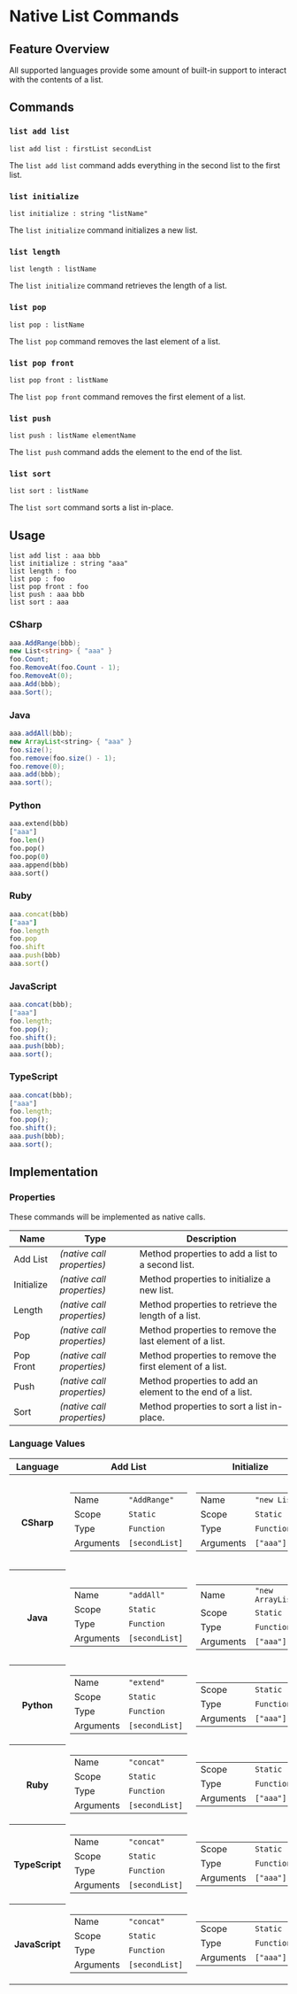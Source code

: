 # Native List Commands

## Feature Overview

All supported languages provide some amount of built-in support to interact with the contents of a list.


## Commands

### `list add list`

`list add list : firstList secondList `

The `list add list` command adds everything in the second list to the first list.

### `list initialize`

`list initialize : string "listName" `

The `list initialize` command initializes a new list.

### `list length`

`list length : listName `

The `list initialize` command retrieves the length of a list.

### `list pop`

`list pop : listName`

The `list pop` command removes the last element of a list.

### `list pop front`

`list pop front : listName`

The `list pop front` command removes the first element of a list.

### `list push`

`list push : listName elementName`

The `list push` command adds the element to the end of the list.

### `list sort`

`list sort : listName`

The `list sort` command sorts a list in-place.

## Usage

```gls
list add list : aaa bbb
list initialize : string "aaa"
list length : foo
list pop : foo
list pop front : foo
list push : aaa bbb
list sort : aaa
```

### CSharp

```csharp
aaa.AddRange(bbb);
new List<string> { "aaa" }
foo.Count;
foo.RemoveAt(foo.Count - 1);
foo.RemoveAt(0);
aaa.Add(bbb);
aaa.Sort();
```

### Java

```java
aaa.addAll(bbb);
new ArrayList<string> { "aaa" }
foo.size();
foo.remove(foo.size() - 1);
foo.remove(0);
aaa.add(bbb);
aaa.sort();
```

### Python

```python
aaa.extend(bbb)
["aaa"]
foo.len()
foo.pop()
foo.pop(0)
aaa.append(bbb)
aaa.sort()
```

### Ruby

```ruby
aaa.concat(bbb)
["aaa"]
foo.length
foo.pop
foo.shift
aaa.push(bbb)
aaa.sort()
```

### JavaScript

```javascript
aaa.concat(bbb);
["aaa"]
foo.length;
foo.pop();
foo.shift();
aaa.push(bbb);
aaa.sort();
```

### TypeScript

```typescript
aaa.concat(bbb);
["aaa"]
foo.length;
foo.pop();
foo.shift();
aaa.push(bbb);
aaa.sort();
```

## Implementation

### Properties

These commands will be implemented as native calls.

<table>
    <thead>
        <th>Name</th>
        <th>Type</th>
        <th>Description</th>
    </thead>
    <tbody>
        <tr>
            <td>Add List</td>
            <td><em>(native call properties)</em></td>
            <td>Method properties to add a list to a second list.</td>
        </tr>
        <tr>
            <td>Initialize</td>
            <td><em>(native call properties)</em></td>
            <td>Method properties to initialize a new list.</td>
        </tr>
        <tr>
            <td>Length</td>
            <td><em>(native call properties)</em></td>
            <td>Method properties to retrieve the length of a list.</td>
        </tr>
        <tr>
            <td>Pop</td>
            <td><em>(native call properties)</em></td>
            <td>Method properties to remove the last element of a list.</td>
        </tr>
        <tr>
            <td>Pop Front</td>
            <td><em>(native call properties)</em></td>
            <td>Method properties to remove the first element of a list.</td>
        </tr>
        <tr>
            <td>Push</td>
            <td><em>(native call properties)</em></td>
            <td>Method properties to add an element to the end of a list.</td>
        </tr>
        <tr>
            <td>Sort</td>
            <td><em>(native call properties)</em></td>
            <td>Method properties to sort a list in-place.</td>
        </tr>
    </tbody>
</table>

### Language Values

<table>
    <thead>
        <th>Language</th>
        <th>Add List</th>
        <th>Initialize</th>
        <th>Length</th>
        <th>Pop</th>
        <th>Pop Front</th>
        <th>Push</th>
        <th>Sort</th>
    </thead>
    <tbody>
        <tr>
            <th>CSharp</th>
            <td>
                <table>
                    <tr>
                        <td>Name</td>
                        <td><code>"AddRange"</code></td>
                    </tr>
                    <tr>
                        <td>Scope</td>
                        <td><code>Static</code></td>
                    </tr>
                    <tr>
                        <td>Type</td>
                        <td><code>Function</code></td>
                    </tr>
                    <tr>
                        <td>Arguments</td>
                        <td><code>[secondList]</code></td>
                    </tr>
                </table>
            </td>
            <td>
                <table>
                    <tr>
                        <td>Name</td>
                        <td><code>"new List<string>"</code></td>
                    </tr>
                    <tr>
                        <td>Scope</td>
                        <td><code>Static</code></td>
                    </tr>
                    <tr>
                        <td>Type</td>
                        <td><code>Function</code></td>
                    </tr>
                    <tr>
                        <td>Arguments</td>
                        <td><code>["aaa"]</code></td>
                    </tr>
                </table>
            </td>
            <td>
                <table>
                    <tr>
                        <td>Name</td>
                        <td><code>"Count"</code></td>
                    </tr>
                    <tr>
                        <td>Scope</td>
                        <td><code>Static</code></td>
                    </tr>
                    <tr>
                        <td>Type</td>
                        <td><code>Function</code></td>
                    </tr>
                </table>
            </td>
            <td>
                <table>
                    <tr>
                        <td>Name</td>
                        <td><code>"RemoveAt"</code></td>
                    </tr>
                    <tr>
                        <td>Scope</td>
                        <td><code>Static</code></td>
                    </tr>
                    <tr>
                        <td>Type</td>
                        <td><code>Function</code></td>
                    </tr>
                    <tr>
                        <td>Arguments</td>
                        <td><code>["{0}.Count - 1"]</code></td>
                    </tr>
                </table>
            </td>
            <td>
                <table>
                    <tr>
                        <td>Name</td>
                        <td><code>"RemoveAt"</code></td>
                    </tr>
                    <tr>
                        <td>Scope</td>
                        <td><code>Static</code></td>
                    </tr>
                    <tr>
                        <td>Type</td>
                        <td><code>Function</code></td>
                    </tr>
                    <tr>
                        <td>Arguments</td>
                        <td><code>["0"]</code></td>
                    </tr>
                </table>
            </td>
            <td>
                <table>
                    <tr>
                        <td>Name</td>
                        <td><code>"Add"</code></td>
                    </tr>
                    <tr>
                        <td>Scope</td>
                        <td><code>Static</code></td>
                    </tr>
                    <tr>
                        <td>Type</td>
                        <td><code>Function</code></td>
                    </tr>
                    <tr>
                        <td>Arguments</td>
                        <td><code>["elementName"]</code></td>
                    </tr>
                </table>
            </td>
            <td>
                <table>
                    <tr>
                        <td>Name</td>
                        <td><code>"Sort"</code></td>
                    </tr>
                    <tr>
                        <td>Scope</td>
                        <td><code>Static</code></td>
                    </tr>
                    <tr>
                        <td>Type</td>
                        <td><code>Function</code></td>
                    </tr>
                </table>
            </td>
        </tr>
        <tr>
            <th>Java</th>
            <td>
                <table>
                    <tr>
                        <td>Name</td>
                        <td><code>"addAll"</code></td>
                    </tr>
                    <tr>
                        <td>Scope</td>
                        <td><code>Static</code></td>
                    </tr>
                    <tr>
                        <td>Type</td>
                        <td><code>Function</code></td>
                    </tr>
                    <tr>
                        <td>Arguments</td>
                        <td><code>[secondList]</code></td>
                    </tr>
                </table>
            </td>
            <td>
                <table>
                    <tr>
                        <td>Name</td>
                        <td><code>"new ArrayList"</code></td>
                    </tr>
                    <tr>
                        <td>Scope</td>
                        <td><code>Static</code></td>
                    </tr>
                    <tr>
                        <td>Type</td>
                        <td><code>Function</code></td>
                    </tr>
                    <tr>
                        <td>Arguments</td>
                        <td><code>["aaa"]</code></td>
                    </tr>
                </table>
            </td>
            <td>
                <table>
                    <tr>
                        <td>Name</td>
                        <td><code>"size"</code></td>
                    </tr>
                    <tr>
                        <td>Scope</td>
                        <td><code>Static</code></td>
                    </tr>
                    <tr>
                        <td>Type</td>
                        <td><code>Function</code></td>
                    </tr>
                </table>
            </td>
            <td>
                <table>
                    <tr>
                        <td>Name</td>
                        <td><code>"remove"</code></td>
                    </tr>
                    <tr>
                        <td>Scope</td>
                        <td><code>Static</code></td>
                    </tr>
                    <tr>
                        <td>Type</td>
                        <td><code>Function</code></td>
                    </tr>
                    <tr>
                        <td>Arguments</td>
                        <td><code>["{0}.size() - 1"]</code></td>
                    </tr>
                </table>
            </td>
            <td>
                <table>
                    <tr>
                        <td>Name</td>
                        <td><code>"remove"</code></td>
                    </tr>
                    <tr>
                        <td>Scope</td>
                        <td><code>Static</code></td>
                    </tr>
                    <tr>
                        <td>Type</td>
                        <td><code>Function</code></td>
                    </tr>
                    <tr>
                        <td>Arguments</td>
                        <td><code>["0"]</code></td>
                    </tr>
                </table>
            </td>
            <td>
                <table>
                    <tr>
                        <td>Name</td>
                        <td><code>"add"</code></td>
                    </tr>
                    <tr>
                        <td>Scope</td>
                        <td><code>Static</code></td>
                    </tr>
                    <tr>
                        <td>Type</td>
                        <td><code>Function</code></td>
                    </tr>
                    <tr>
                        <td>Arguments</td>
                        <td><code>["elementName"]</code></td>
                    </tr>
                </table>
            </td>
            <td>
                <table>
                    <tr>
                        <td>Name</td>
                        <td><code>"sort"</code></td>
                    </tr>
                    <tr>
                        <td>Scope</td>
                        <td><code>Static</code></td>
                    </tr>
                    <tr>
                        <td>Type</td>
                        <td><code>Function</code></td>
                    </tr>
                </table>
            </td>
        </tr>
        <tr>
            <th>Python</th>
            <td>
                <table>
                    <tr>
                        <td>Name</td>
                        <td><code>"extend"</code></td>
                    </tr>
                    <tr>
                        <td>Scope</td>
                        <td><code>Static</code></td>
                    </tr>
                    <tr>
                        <td>Type</td>
                        <td><code>Function</code></td>
                    </tr>
                    <tr>
                        <td>Arguments</td>
                        <td><code>[secondList]</code></td>
                    </tr>
                </table>
            </td>
            <td>
                <table>
                    <tr>
                        <td>Scope</td>
                        <td><code>Static</code></td>
                    </tr>
                    <tr>
                        <td>Type</td>
                        <td><code>Function</code></td>
                    </tr>
                    <tr>
                        <td>Arguments</td>
                        <td><code>["aaa"]</code></td>
                    </tr>
                </table>
            </td>
            <td>
                <table>
                    <tr>
                        <td>Name</td>
                        <td><code>"len"</code></td>
                    </tr>
                    <tr>
                        <td>Scope</td>
                        <td><code>Static</code></td>
                    </tr>
                    <tr>
                        <td>Type</td>
                        <td><code>Function</code></td>
                    </tr>
                </table>
            </td>
            <td>
                <table>
                    <tr>
                        <td>Name</td>
                        <td><code>"pop"</code></td>
                    </tr>
                    <tr>
                        <td>Scope</td>
                        <td><code>Static</code></td>
                    </tr>
                    <tr>
                        <td>Type</td>
                        <td><code>Function</code></td>
                    </tr>
                </table>
            </td>
            <td>
                <table>
                    <tr>
                        <td>Name</td>
                        <td><code>"pop"</code></td>
                    </tr>
                    <tr>
                        <td>Scope</td>
                        <td><code>Static</code></td>
                    </tr>
                    <tr>
                        <td>Type</td>
                        <td><code>Function</code></td>
                    </tr>
                    <tr>
                        <td>Arguments</td>
                        <td><code>["0"]</code></td>
                    </tr>
                </table>
            </td>
            <td>
                <table>
                    <tr>
                        <td>Name</td>
                        <td><code>"append"</code></td>
                    </tr>
                    <tr>
                        <td>Scope</td>
                        <td><code>Static</code></td>
                    </tr>
                    <tr>
                        <td>Type</td>
                        <td><code>Function</code></td>
                    </tr>
                    <tr>
                        <td>Arguments</td>
                        <td><code>["elementName"]</code></td>
                    </tr>
                </table>
            </td>
            <td>
                <table>
                    <tr>
                        <td>Name</td>
                        <td><code>"sort"</code></td>
                    </tr>
                    <tr>
                        <td>Scope</td>
                        <td><code>Static</code></td>
                    </tr>
                    <tr>
                        <td>Type</td>
                        <td><code>Function</code></td>
                    </tr>
                </table>
            </td>
        </tr>
        <tr>
            <th>Ruby</th>
            <td>
                <table>
                    <tr>
                        <td>Name</td>
                        <td><code>"concat"</code></td>
                    </tr>
                    <tr>
                        <td>Scope</td>
                        <td><code>Static</code></td>
                    </tr>
                    <tr>
                        <td>Type</td>
                        <td><code>Function</code></td>
                    </tr>
                    <tr>
                        <td>Arguments</td>
                        <td><code>[secondList]</code></td>
                    </tr>
                </table>
            </td>
            <td>
                <table>
                    <tr>
                        <td>Scope</td>
                        <td><code>Static</code></td>
                    </tr>
                    <tr>
                        <td>Type</td>
                        <td><code>Function</code></td>
                    </tr>
                    <tr>
                        <td>Arguments</td>
                        <td><code>["aaa"]</code></td>
                    </tr>
                </table>
            </td>
            <td>
                <table>
                    <tr>
                        <td>Name</td>
                        <td><code>"length"</code></td>
                    </tr>
                    <tr>
                        <td>Scope</td>
                        <td><code>Static</code></td>
                    </tr>
                    <tr>
                        <td>Type</td>
                        <td><code>Function</code></td>
                    </tr>
                </table>
            </td>
            <td>
                <table>
                    <tr>
                        <td>Name</td>
                        <td><code>"pop"</code></td>
                    </tr>
                    <tr>
                        <td>Scope</td>
                        <td><code>Static</code></td>
                    </tr>
                    <tr>
                        <td>Type</td>
                        <td><code>Function</code></td>
                    </tr>
                </table>
            </td>
            <td>
                <table>
                    <tr>
                        <td>Name</td>
                        <td><code>"shift"</code></td>
                    </tr>
                    <tr>
                        <td>Scope</td>
                        <td><code>Static</code></td>
                    </tr>
                    <tr>
                        <td>Type</td>
                        <td><code>Function</code></td>
                    </tr>
                </table>
            </td>
            <td>
                <table>
                    <tr>
                        <td>Name</td>
                        <td><code>"push"</code></td>
                    </tr>
                    <tr>
                        <td>Scope</td>
                        <td><code>Static</code></td>
                    </tr>
                    <tr>
                        <td>Type</td>
                        <td><code>Function</code></td>
                    </tr>
                    <tr>
                        <td>Arguments</td>
                        <td><code>["elementName"]</code></td>
                    </tr>
                </table>
            </td>
            <td>
                <table>
                    <tr>
                        <td>Name</td>
                        <td><code>"sort"</code></td>
                    </tr>
                    <tr>
                        <td>Scope</td>
                        <td><code>Static</code></td>
                    </tr>
                    <tr>
                        <td>Type</td>
                        <td><code>Function</code></td>
                    </tr>
                </table>
            </td>
        </tr>
        <tr>
            <th>TypeScript</th>
            <td>
                <table>
                    <tr>
                        <td>Name</td>
                        <td><code>"concat"</code></td>
                    </tr>
                    <tr>
                        <td>Scope</td>
                        <td><code>Static</code></td>
                    </tr>
                    <tr>
                        <td>Type</td>
                        <td><code>Function</code></td>
                    </tr>
                    <tr>
                        <td>Arguments</td>
                        <td><code>[secondList]</code></td>
                    </tr>
                </table>
            </td>
            <td>
                <table>
                    <tr>
                        <td>Scope</td>
                        <td><code>Static</code></td>
                    </tr>
                    <tr>
                        <td>Type</td>
                        <td><code>Function</code></td>
                    </tr>
                    <tr>
                        <td>Arguments</td>
                        <td><code>["aaa"]</code></td>
                    </tr>
                </table>
            </td>
            <td>
                <table>
                    <tr>
                        <td>Name</td>
                        <td><code>"length"</code></td>
                    </tr>
                    <tr>
                        <td>Scope</td>
                        <td><code>Static</code></td>
                    </tr>
                    <tr>
                        <td>Type</td>
                        <td><code>Function</code></td>
                    </tr>
                </table>
            </td>
            <td>
                <table>
                    <tr>
                        <td>Name</td>
                        <td><code>"pop"</code></td>
                    </tr>
                    <tr>
                        <td>Scope</td>
                        <td><code>Static</code></td>
                    </tr>
                    <tr>
                        <td>Type</td>
                        <td><code>Function</code></td>
                    </tr>
                </table>
            </td>
            <td>
                <table>
                    <tr>
                        <td>Name</td>
                        <td><code>"shift"</code></td>
                    </tr>
                    <tr>
                        <td>Scope</td>
                        <td><code>Static</code></td>
                    </tr>
                    <tr>
                        <td>Type</td>
                        <td><code>Function</code></td>
                    </tr>
                </table>
            </td>
            <td>
                <table>
                    <tr>
                        <td>Name</td>
                        <td><code>"push"</code></td>
                    </tr>
                    <tr>
                        <td>Scope</td>
                        <td><code>Static</code></td>
                    </tr>
                    <tr>
                        <td>Type</td>
                        <td><code>Function</code></td>
                    </tr>
                    <tr>
                        <td>Arguments</td>
                        <td><code>["elementName"]</code></td>
                    </tr>
                </table>
            </td>
            <td>
                <table>
                    <tr>
                        <td>Name</td>
                        <td><code>"sort"</code></td>
                    </tr>
                    <tr>
                        <td>Scope</td>
                        <td><code>Static</code></td>
                    </tr>
                    <tr>
                        <td>Type</td>
                        <td><code>Function</code></td>
                    </tr>
                </table>
            </td>
        </tr>
        <tr>
            <th>JavaScript</th>
            <td>
                <table>
                    <tr>
                        <td>Name</td>
                        <td><code>"concat"</code></td>
                    </tr>
                    <tr>
                        <td>Scope</td>
                        <td><code>Static</code></td>
                    </tr>
                    <tr>
                        <td>Type</td>
                        <td><code>Function</code></td>
                    </tr>
                    <tr>
                        <td>Arguments</td>
                        <td><code>[secondList]</code></td>
                    </tr>
                </table>
            </td>
            <td>
                <table>
                    <tr>
                        <td>Scope</td>
                        <td><code>Static</code></td>
                    </tr>
                    <tr>
                        <td>Type</td>
                        <td><code>Function</code></td>
                    </tr>
                    <tr>
                        <td>Arguments</td>
                        <td><code>["aaa"]</code></td>
                    </tr>
                </table>
            </td>
            <td>
                <table>
                    <tr>
                        <td>Name</td>
                        <td><code>"length"</code></td>
                    </tr>
                    <tr>
                        <td>Scope</td>
                        <td><code>Static</code></td>
                    </tr>
                    <tr>
                        <td>Type</td>
                        <td><code>Function</code></td>
                    </tr>
                </table>
            </td>
            <td>
                <table>
                    <tr>
                        <td>Name</td>
                        <td><code>"pop"</code></td>
                    </tr>
                    <tr>
                        <td>Scope</td>
                        <td><code>Static</code></td>
                    </tr>
                    <tr>
                        <td>Type</td>
                        <td><code>Function</code></td>
                    </tr>
                </table>
            </td>
            <td>
                <table>
                    <tr>
                        <td>Name</td>
                        <td><code>"shift"</code></td>
                    </tr>
                    <tr>
                        <td>Scope</td>
                        <td><code>Static</code></td>
                    </tr>
                    <tr>
                        <td>Type</td>
                        <td><code>Function</code></td>
                    </tr>
                </table>
            </td>
            <td>
                <table>
                    <tr>
                        <td>Name</td>
                        <td><code>"push"</code></td>
                    </tr>
                    <tr>
                        <td>Scope</td>
                        <td><code>Static</code></td>
                    </tr>
                    <tr>
                        <td>Type</td>
                        <td><code>Function</code></td>
                    </tr>
                    <tr>
                        <td>Arguments</td>
                        <td><code>["elementName"]</code></td>
                    </tr>
                </table>
            </td>
            <td>
                <table>
                    <tr>
                        <td>Name</td>
                        <td><code>"sort"</code></td>
                    </tr>
                    <tr>
                        <td>Scope</td>
                        <td><code>Static</code></td>
                    </tr>
                    <tr>
                        <td>Type</td>
                        <td><code>Function</code></td>
                    </tr>
                </table>
            </td>
        </tr>
    </tbody>
</table>

